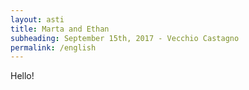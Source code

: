 ```yaml
---
layout: asti
title: Marta and Ethan
subheading: September 15th, 2017 - Vecchio Castagno
permalink: /english
---
```


Hello!
